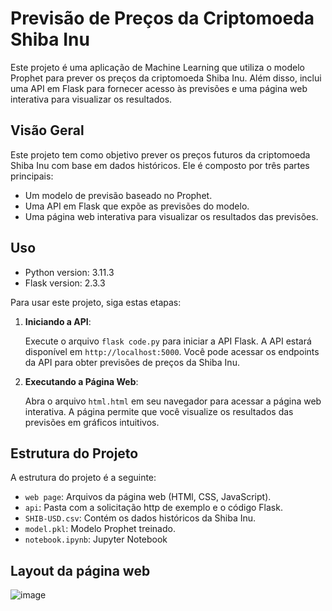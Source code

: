 # Previsão de Preços da Criptomoeda Shiba Inu

Este projeto é uma aplicação de Machine Learning que utiliza o modelo Prophet para prever os preços da criptomoeda Shiba Inu. Além disso, inclui uma API em Flask para fornecer acesso às previsões e uma página web interativa para visualizar os resultados.

## Visão Geral

Este projeto tem como objetivo prever os preços futuros da criptomoeda Shiba Inu com base em dados históricos. Ele é composto por três partes principais:

- Um modelo de previsão baseado no Prophet.
- Uma API em Flask que expõe as previsões do modelo.
- Uma página web interativa para visualizar os resultados das previsões.

## Uso

- Python version: 3.11.3
- Flask version: 2.3.3

Para usar este projeto, siga estas etapas:

1. **Iniciando a API**:

   Execute o arquivo `flask code.py` para iniciar a API Flask. A API estará disponível em `http://localhost:5000`. Você pode acessar os endpoints da API para obter previsões de preços da Shiba Inu.

2. **Executando a Página Web**:

   Abra o arquivo `html.html` em seu navegador para acessar a página web interativa. A página permite que você visualize os resultados das previsões em gráficos intuitivos.

## Estrutura do Projeto

A estrutura do projeto é a seguinte:

- `web page`: Arquivos da página web (HTMl, CSS, JavaScript).
- `api`: Pasta com a solicitação http de exemplo e o código Flask.
- `SHIB-USD.csv`: Contém os dados históricos da Shiba Inu.
- `model.pkl`: Modelo Prophet treinado.
- `notebook.ipynb`: Jupyter Notebook

## Layout da página web

![image](https://github.com/guilhermegobbo/Shiba-Inu-Prediction/assets/136920721/7d2f4521-798f-43bd-86b1-c1f33395ebcc)

